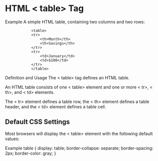 # HTML < table> Tag

Example
A simple HTML table, containing two columns and two rows:

                <table>
                <tr>
                    <th>Month</th>
                    <th>Savings</th>
                </tr>
                <tr>
                    <td>January</td>
                    <td>$100</td>
                </tr>
                </table>

Definition and Usage
The < table> tag defines an HTML table.

An HTML table consists of one < table> element and one or more < tr>, < th>, and < td> elements.

The < tr> element defines a table row, the < th> element defines a table header, and the < td> element defines a table cell.

## Default CSS Settings

Most browsers will display the < table> element with the following default values:

Example
table {
  display: table;
  border-collapse: separate;
  border-spacing: 2px;
  border-color: gray;
}